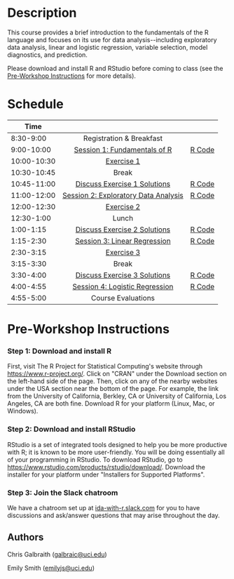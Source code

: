 # Description
This course provides a brief introduction to the fundamentals of the R language and focuses on its use for data analysis--including exploratory data analysis, linear and logistic regression, variable selection, model diagnostics, and prediction.

Please download and install R and RStudio before coming to class (see the [Pre-Workshop Instructions](#Instructions) for more details).


# Schedule
| 	   Time	    |           				|							|
| ------------- | :-----------------------:	| :-----------------------: |   
| 	8:30-9:00  	| Registration & Breakfast	|							|
| 	9:00-10:00	| [Session 1: Fundamentals of R](http://ucidatascienceinitiative.github.io/IDA-with-R/IDA-with-R_Session_1.html)			| [R Code](https://github.com/UCIDataScienceInitiative/IDA-with-R/blob/master/IDA-with-R_Session_1.R) |
| 	10:00-10:30	| [Exercise 1](http://ucidatascienceinitiative.github.io//IDA-with-R/Exercises/IDA-with-R_Exercise_1.html)					| |
| 	10:30-10:45	| Break						| |
| 	10:45-11:00	| [Discuss Exercise 1 Solutions](http://ucidatascienceinitiative.github.io//IDA-with-R/Solutions/IDA-with-R_Exercise_1_Solutions.html) | [R Code](https://github.com/UCIDataScienceInitiative/IDA-with-R/blob/master/Solutions/Exercise_1.R)   |
|   11:00-12:00 | [Session 2: Exploratory Data Analysis](http://ucidatascienceinitiative.github.io/IDA-with-R/IDA-with-R_Session_2.html) 	| [R Code](https://github.com/UCIDataScienceInitiative/IDA-with-R/blob/master/IDA-with-R_Session_2.R) |
| 	12:00-12:30	| [Exercise 2](http://ucidatascienceinitiative.github.io//IDA-with-R/Exercises/IDA-with-R_Exercise_2.html)					| |
| 	12:30-1:00 	| Lunch						| |
| 	1:00-1:15 	|  [Discuss Exercise 2 Solutions](http://ucidatascienceinitiative.github.io//IDA-with-R/Solutions/IDA-with-R_Exercise_2_Solutions.html) | [R Code](https://github.com/UCIDataScienceInitiative/IDA-with-R/blob/master/Solutions/Exercise_2.R)   |
| 	1:15-2:30	| [Session 3: Linear Regression](http://ucidatascienceinitiative.github.io/IDA-with-R/IDA-with-R_Session_3.html)			| [R Code](https://github.com/UCIDataScienceInitiative/IDA-with-R/blob/master/IDA-with-R_Session_3.R) |
| 	2:30-3:15	| [Exercise 3](http://ucidatascienceinitiative.github.io//IDA-with-R/Exercises/IDA-with-R_Exercise_3.html)					| |
| 	3:15-3:30	| Break						| |
| 	3:30-4:00	| [Discuss Exercise 3 Solutions](http://ucidatascienceinitiative.github.io//IDA-with-R/Solutions/IDA-with-R_Exercise_3_Solutions.html) | [R Code](https://github.com/UCIDataScienceInitiative/IDA-with-R/blob/master/Solutions/Exercise_3.R)	| 
| 	4:00-4:55	| [Session 4: Logistic Regression](http://ucidatascienceinitiative.github.io/IDA-with-R/IDA-with-R_Session_4.html)			| [R Code](https://github.com/UCIDataScienceInitiative/IDA-with-R/blob/master/IDA-with-R_Session_4.R) |
| 	4:55-5:00	| Course Evaluations		| |


# <a name="Instructions"></a>Pre-Workshop Instructions
### Step 1: Download and install R
First, visit The R Project for Statistical Computing's website through <https://www.r-project.org/>. Click on "CRAN" under the Download section on the left-hand side of the page. Then, click on any of the nearby websites under the USA section near the bottom of the page. For example, the link from the University of California, Berkley, CA or University of California, Los Angeles, CA are both fine. Download R for your platform (Linux, Mac, or Windows).

### Step 2: Download and install RStudio
RStudio is a set of integrated tools designed to help you be more productive with R; it is known to be more user-friendly. You will be doing essentially all of your programming in RStudio. To download RStudio, go to <https://www.rstudio.com/products/rstudio/download/>. Download the installer for your platform under "Installers for Supported Platforms".

### Step 3: Join the Slack chatroom
We have a chatroom set up at [ida-with-r.slack.com](https://join.slack.com/t/ida-with-r/shared_invite/enQtMjYwMTE2NzE4Nzc0LTMxOTUzYzY0ODE3YWUxNDNjOGI0NTU0MTg1ZmNkZTRmYTgzYmI2YmQxZWI5MGU4YzE4NzM3NjM5YTVlNDE0MmQ) for you to have discussions and ask/answer questions that may arise throughout the day.


## Authors
Chris Galbraith (<galbraic@uci.edu>)

Emily Smith (<emilyjs@uci.edu>)
